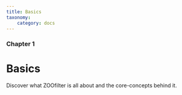 ```yaml
---
title: Basics
taxonomy:
    category: docs
---
```


### Chapter 1

# Basics

Discover what ZOOfilter is all about and the core-concepts behind it.
